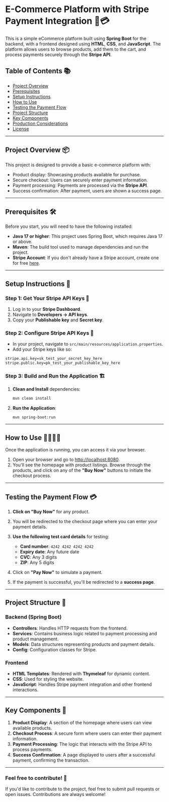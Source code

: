 
# E-Commerce Platform with Stripe Payment Integration 🛒💳

This is a simple eCommerce platform built using **Spring Boot** for the backend, with a frontend designed using **HTML**, **CSS**, and **JavaScript**. The platform allows users to browse products, add them to the cart, and process payments securely through the **Stripe API**.

## Table of Contents 📚

- [Project Overview](#project-overview)
- [Prerequisites](#prerequisites)
- [Setup Instructions](#setup-instructions)
- [How to Use](#how-to-use)
- [Testing the Payment Flow](#testing-the-payment-flow)
- [Project Structure](#project-structure)
- [Key Components](#key-components)
- [Production Considerations](#production-considerations)
- [License](#license)

---

## Project Overview 📦

This project is designed to provide a basic e-commerce platform with:

- Product display: Showcasing products available for purchase.
- Secure checkout: Users can securely enter payment information.
- Payment processing: Payments are processed via the **Stripe API**.
- Success confirmation: After payment, users are shown a success page.

---

## Prerequisites 🛠️

Before you start, you will need to have the following installed:

- **Java 17 or higher**: This project uses Spring Boot, which requires Java 17 or above.
- **Maven**: The build tool used to manage dependencies and run the project.
- **Stripe Account**: If you don't already have a Stripe account, create one for free [here](https://stripe.com).

---

## Setup Instructions 🚀

### Step 1: Get Your Stripe API Keys 🔑

1. Log in to your **Stripe Dashboard**.
2. Navigate to **Developers → API keys**.
3. Copy your **Publishable key** and **Secret key**.

### Step 2: Configure Stripe API Keys 🔧

- In your project, navigate to `src/main/resources/application.properties`.
- Add your Stripe keys like so:

```properties
stripe.api.key=sk_test_your_secret_key_here
stripe.public.key=pk_test_your_publishable_key_here
```

### Step 3: Build and Run the Application 🏗️

1. **Clean and Install** dependencies:
   ```bash
   mvn clean install
   ```

2. **Run the Application**:
   ```bash
   mvn spring-boot:run
   ```

---

## How to Use 👩‍💻👨‍💻

Once the application is running, you can access it via your browser.

1. Open your browser and go to [http://localhost:8080](http://localhost:8080).
2. You'll see the homepage with product listings. Browse through the products, and click on any of the **"Buy Now"** buttons to initiate the checkout process.

---

## Testing the Payment Flow 💳

1. **Click on "Buy Now"** for any product.
2. You will be redirected to the checkout page where you can enter your payment details.
3. **Use the following test card details** for testing:

    - **Card number**: `4242 4242 4242 4242`
    - **Expiry date**: Any future date
    - **CVC**: Any 3 digits
    - **ZIP**: Any 5 digits

4. Click on **"Pay Now"** to simulate a payment.
5. If the payment is successful, you'll be redirected to a **success page**.

---

## Project Structure 📁

### Backend (Spring Boot)

- **Controllers**: Handles HTTP requests from the frontend.
- **Services**: Contains business logic related to payment processing and product management.
- **Models**: Data structures representing products and payment details.
- **Config**: Configuration classes for Stripe.

### Frontend

- **HTML Templates**: Rendered with **Thymeleaf** for dynamic content.
- **CSS**: Used for styling the website.
- **JavaScript**: Handles Stripe payment integration and other frontend interactions.

---

## Key Components 🔑

1. **Product Display**: A section of the homepage where users can view available products.
2. **Checkout Process**: A secure form where users can enter their payment information.
3. **Payment Processing**: The logic that interacts with the Stripe API to process payments.
4. **Success Confirmation**: A page displayed to users after a successful payment, confirming the transaction.

---

### Feel free to contribute! 🎉

If you'd like to contribute to the project, feel free to submit pull requests or open issues. Contributions are always welcome!


